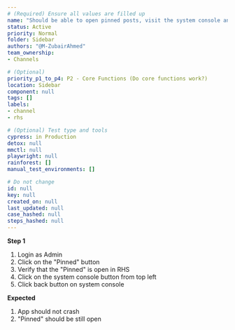 ```yaml
---
# (Required) Ensure all values are filled up
name: "Should be able to open pinned posts, visit the system console and come back without issues"
status: Active
priority: Normal
folder: Sidebar
authors: "@M-ZubairAhmed"
team_ownership: 
- Channels

# (Optional)
priority_p1_to_p4: P2 - Core Functions (Do core functions work?)
location: Sidebar
component: null
tags: []
labels:
- channel
- rhs

# (Optional) Test type and tools
cypress: in Production
detox: null
mmctl: null
playwright: null
rainforest: []
manual_test_environments: []

# Do not change
id: null
key: null
created_on: null
last_updated: null
case_hashed: null
steps_hashed: null
---
```


**Step 1**

1. Login as Admin
1. Click on the "Pinned" button
1. Verify that the "Pinned" is open in RHS
1. Click on the system console button from top left
1. Click back button on system console


**Expected**

1. App should not crash
1. "Pinned" should be still open